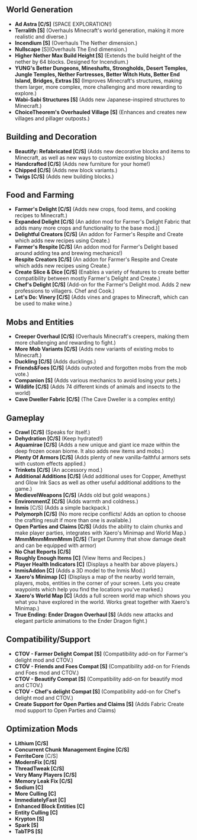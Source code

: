 ## **World Generation**

* **Ad Astra [C/S]** (SPACE EXPLORATION!)
* **Terralith [S]** (Overhauls Minecraft's world generation, making it more realistic and diverse.)
* **Incendium [S]** (Overhauls The Nether dimension.)
* **Nullscape** [S](Overhauls The End dimension.)
* **Higher Nether Max Build Height [S]** (Extends the build height of the nether by 64 blocks. Designed for Incendium.)
* **YUNG's Better Dungeons, Mineshafts, Strongholds, Desert Temples, Jungle Temples, Nether Fortresses, Better Witch Huts, Better End Island, Bridges, Extras [S]** (Improves Minecraft's structures, making them larger, more complex, more challenging and more rewarding to explore.)
* **Wabi-Sabi Structures [S]** (Adds new Japanese-inspired structures to Minecraft.)
* **ChoiceTheorem's Overhauled Village [S]** (Enhances and creates new villages and pillager outposts.)

## **Building and Decoration**

* **Beautify: Refabricated [C/S]** (Adds new decorative blocks and items to Minecraft, as well as new ways to customize existing blocks.)
* **Handcrafted [C/S]** (Adds new furniture for your home!)
* **Chipped [C/S]** (Adds new block variants.)
* **Twigs [C/S]** (Adds new building blocks.)


## **Food and Farming**

* **Farmer's Delight [C/S]** (Adds new crops, food items, and cooking recipes to Minecraft.)
* **Expanded Delight [C/S]** (An addon mod for Farmer's Delight Fabric that adds many more crops and functionality to the base mod.)]
* **Delightful Creators [C/S]** (An addon for Farmer's Respite and Create which adds new recipes using Create.)
* **Farmer's Respite [C/S]** (An addon mod for Farmer's Delight based around adding tea and brewing mechanics!)
* **Respite Creators [C/S]** (An addon for Farmer's Respite and Create which adds new recipes using Create.)
* **Create Slice & Dice [C/S]** (Enables a variety of features to create better compatibility between mostly Farmer's Delight and Create.)
* **Chef's Delight [C/S]** (Add-on for the Farmer's Delight mod. Adds 2 new professions to villagers. Chef and Cook.)
* **Let's Do: Vinery [C/S]** (Adds vines and grapes to Minecraft, which can be used to make wine.)


## **Mobs and Entities**

* **Creeper Overhaul [C/S]** (Overhauls Minecraft's creepers, making them more challenging and rewarding to fight.)
* **More Mob Variants [C/S]** (Adds new variants of existing mobs to Minecraft.)
* **Duckling [C/S]** (Adds ducklings.)
* **Friends&Foes [C/S]** (Adds outvoted and forgotten mobs from the mob vote.)
* **Companion [S]** (Adds various mechanics to avoid losing your pets.)
* **Wildlife [C/S]** (Adds 74 different kinds of animals and insects to the world)
* **Cave Dweller Fabric [C/S]** (The Cave Dweller is a complex entity)

## **Gameplay**

* **Crawl [C/S]** (Speaks for itself.)
* **Dehydration [C/S]** (Keep hydrated!)
* **Aquamirae [C/S]** (Adds a new unique and giant ice maze within the deep frozen ocean biome. It also adds new items and mobs.)
* **Plenty Of Armors [C/S]** (Adds plenty of new vanilla-faithful armors sets with custom effects applied.)
* **Trinkets [C/S]** (An accessory mod.)
* **Additional Additions [C/S]** (Add additional uses for Copper, Amethyst and Glow Ink Sacs as well as other useful additional additions to the game.)
* **MedievelWeapons [C/S]** (Adds old but gold weapons.)
* **EnvironmentZ [C/S]** (Adds warmth and coldness.)
* **Inmis** [C/S] (Adds a simple backpack.)
* **Polymorph [C/S]** (No more recipe conflicts! Adds an option to choose the crafting result if more than one is available.)
* **Open Parties and Claims [C/S]** (Adds the ability to claim chunks and make player parties, integrates with Xaero's Minimap and World Map.)
* **MmmMmmMmmMmm [C/S]** (Target Dummy that show damage dealt and can be equipped with armor)
* **No Chat Reports [C/S]**
* **Roughly Enough Items [C]** (View Items and Recipes.)
* **Player Health Indicators [C]** (Displays a health bar above players.)
* **InmisAddon [C]** (Adds a 3D model to the Inmis Mod.)
* **Xaero's Minimap [C]** (Displays a map of the nearby world terrain, players, mobs, entities in the corner of your screen. Lets you create waypoints which help you find the locations you've marked.)
* **Xaero's World Map [C]** (Adds a full screen world map which shows you what you have explored in the world. Works great together with Xaero's Minimap.)
* **True Ending: Ender Dragon Overhaul [S]** (Adds new attacks and elegant particle animations to the Ender Dragon fight.)

## **Compatibility/Support**

* **CTOV - Farmer Delight Compat [S]** (Compatibility add-on for Farmer's delight mod and CTOV.)
* **CTOV - Friends and Foes Compat [S]** (Compatibility add-on for Friends and Foes mod and CTOV.)
* **CTOV - Beautify Compat [S]** (Compatibility add-on for beautify mod and CTOV.)
* **CTOV - Chef's delight Compat [S]** (Compatibility add-on for Chef's delight mod and CTOV.)
* **Create Support for Open Parties and Claims [S]** (Adds Fabric Create mod support to Open Parties and Claims)

## **Optimization Mods**
* **Lithium [C/S]**
* **Concurrent Chunk Management Engine [C/S]**
* **FerriteCore** [C/S]
* **ModernFix [C/S]**
* **ThreadTweak [C/S]**
* **Very Many Players [C/S]**
* **Memory Leak Fix [C/S]**
* **Sodium [C]**
* **More Culling [C]**
* **ImmediatelyFast [C]**
* **Enhanced Block Entities [C]**
* **Entity Culling [C]**
* **Krypton [S]**
* **Spark [S]**
* **TabTPS [S]**
